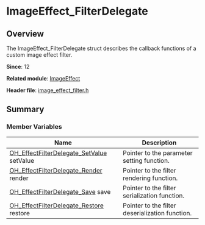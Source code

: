 # ImageEffect_FilterDelegate

## Overview

The ImageEffect_FilterDelegate struct describes the callback functions of a custom image effect filter.

**Since**: 12

**Related module**: [ImageEffect](capi-imageeffect.md)

**Header file**: [image_effect_filter.h](capi-image-effect-filter-h.md)

## Summary

### Member Variables

| Name| Description|
| -- | -- |
| [OH_EffectFilterDelegate_SetValue](capi-image-effect-filter-h.md#oh_effectfilterdelegate_setvalue) setValue | Pointer to the parameter setting function.|
| [OH_EffectFilterDelegate_Render](capi-image-effect-filter-h.md#oh_effectfilterdelegate_render) render | Pointer to the filter rendering function.|
| [OH_EffectFilterDelegate_Save](capi-image-effect-filter-h.md#oh_effectfilterdelegate_save) save | Pointer to the filter serialization function.|
| [OH_EffectFilterDelegate_Restore](capi-image-effect-filter-h.md#oh_effectfilterdelegate_restore) restore | Pointer to the filter deserialization function.|
